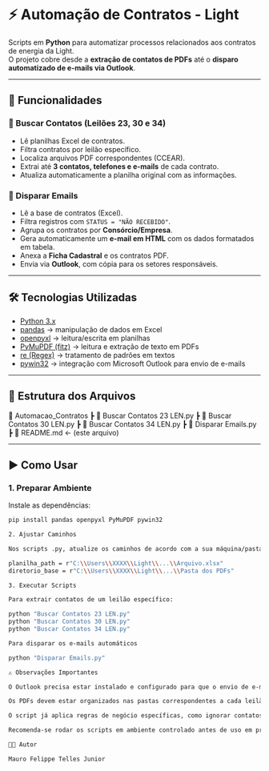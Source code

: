 # ⚡ Automação de Contratos - Light

Scripts em **Python** para automatizar processos relacionados aos contratos de energia da Light.  
O projeto cobre desde a **extração de contatos de PDFs** até o **disparo automatizado de e-mails via Outlook**.

---

## 🚀 Funcionalidades

### 🔎 Buscar Contatos (Leilões 23, 30 e 34)
- Lê planilhas Excel de contratos.
- Filtra contratos por leilão específico.
- Localiza arquivos PDF correspondentes (CCEAR).
- Extrai até **3 contatos, telefones e e-mails** de cada contrato.
- Atualiza automaticamente a planilha original com as informações.

### 📧 Disparar Emails
- Lê a base de contratos (Excel).
- Filtra registros com `STATUS = "NÃO RECEBIDO"`.
- Agrupa os contratos por **Consórcio/Empresa**.
- Gera automaticamente um **e-mail em HTML** com os dados formatados em tabela.
- Anexa a **Ficha Cadastral** e os contratos PDF.
- Envia via **Outlook**, com cópia para os setores responsáveis.

---

## 🛠️ Tecnologias Utilizadas
- [Python 3.x](https://www.python.org/)
- [pandas](https://pandas.pydata.org/) → manipulação de dados em Excel
- [openpyxl](https://openpyxl.readthedocs.io/) → leitura/escrita em planilhas
- [PyMuPDF (fitz)](https://pymupdf.readthedocs.io/) → leitura e extração de texto em PDFs
- [re (Regex)](https://docs.python.org/3/library/re.html) → tratamento de padrões em textos
- [pywin32](https://pypi.org/project/pywin32/) → integração com Microsoft Outlook para envio de e-mails

---

## 📂 Estrutura dos Arquivos

📁 Automacao_Contratos
┣ 📜 Buscar Contatos 23 LEN.py
┣ 📜 Buscar Contatos 30 LEN.py
┣ 📜 Buscar Contatos 34 LEN.py
┣ 📜 Disparar Emails.py
┣ 📜 README.md ← (este arquivo)


---

## ▶️ Como Usar

### 1. Preparar Ambiente
Instale as dependências:
```bash
pip install pandas openpyxl PyMuPDF pywin32

2. Ajustar Caminhos

Nos scripts .py, atualize os caminhos de acordo com a sua máquina/pasta:

planilha_path = r"C:\\Users\\XXXX\\Light\\...\\Arquivo.xlsx"
diretorio_base = r"C:\\Users\\XXXX\\Light\\...\\Pasta dos PDFs"

3. Executar Scripts

Para extrair contatos de um leilão específico:

python "Buscar Contatos 23 LEN.py"
python "Buscar Contatos 30 LEN.py"
python "Buscar Contatos 34 LEN.py"

Para disparar os e-mails automáticos

python "Disparar Emails.py"

⚠️ Observações Importantes

O Outlook precisa estar instalado e configurado para que o envio de e-mails funcione.

Os PDFs devem estar organizados nas pastas correspondentes a cada leilão (23, 30, 34 etc).

O script já aplica regras de negócio específicas, como ignorar contatos/e-mails indesejados.

Recomenda-se rodar os scripts em ambiente controlado antes de uso em produção.

👨‍💻 Autor

Mauro Felippe Telles Junior
